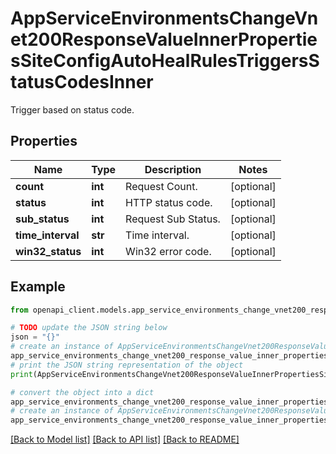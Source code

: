 # AppServiceEnvironmentsChangeVnet200ResponseValueInnerPropertiesSiteConfigAutoHealRulesTriggersStatusCodesInner

Trigger based on status code.

## Properties

Name | Type | Description | Notes
------------ | ------------- | ------------- | -------------
**count** | **int** | Request Count. | [optional] 
**status** | **int** | HTTP status code. | [optional] 
**sub_status** | **int** | Request Sub Status. | [optional] 
**time_interval** | **str** | Time interval. | [optional] 
**win32_status** | **int** | Win32 error code. | [optional] 

## Example

```python
from openapi_client.models.app_service_environments_change_vnet200_response_value_inner_properties_site_config_auto_heal_rules_triggers_status_codes_inner import AppServiceEnvironmentsChangeVnet200ResponseValueInnerPropertiesSiteConfigAutoHealRulesTriggersStatusCodesInner

# TODO update the JSON string below
json = "{}"
# create an instance of AppServiceEnvironmentsChangeVnet200ResponseValueInnerPropertiesSiteConfigAutoHealRulesTriggersStatusCodesInner from a JSON string
app_service_environments_change_vnet200_response_value_inner_properties_site_config_auto_heal_rules_triggers_status_codes_inner_instance = AppServiceEnvironmentsChangeVnet200ResponseValueInnerPropertiesSiteConfigAutoHealRulesTriggersStatusCodesInner.from_json(json)
# print the JSON string representation of the object
print(AppServiceEnvironmentsChangeVnet200ResponseValueInnerPropertiesSiteConfigAutoHealRulesTriggersStatusCodesInner.to_json())

# convert the object into a dict
app_service_environments_change_vnet200_response_value_inner_properties_site_config_auto_heal_rules_triggers_status_codes_inner_dict = app_service_environments_change_vnet200_response_value_inner_properties_site_config_auto_heal_rules_triggers_status_codes_inner_instance.to_dict()
# create an instance of AppServiceEnvironmentsChangeVnet200ResponseValueInnerPropertiesSiteConfigAutoHealRulesTriggersStatusCodesInner from a dict
app_service_environments_change_vnet200_response_value_inner_properties_site_config_auto_heal_rules_triggers_status_codes_inner_from_dict = AppServiceEnvironmentsChangeVnet200ResponseValueInnerPropertiesSiteConfigAutoHealRulesTriggersStatusCodesInner.from_dict(app_service_environments_change_vnet200_response_value_inner_properties_site_config_auto_heal_rules_triggers_status_codes_inner_dict)
```
[[Back to Model list]](../README.md#documentation-for-models) [[Back to API list]](../README.md#documentation-for-api-endpoints) [[Back to README]](../README.md)


